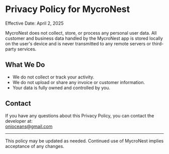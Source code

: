 # Privacy Policy for MycroNest

Effective Date: April 2, 2025

MycroNest does not collect, store, or process any personal user data. All customer and business data handled by the MycroNest app is stored locally on the user's device and is never transmitted to any remote servers or third-party services.

## What We Do
- We do not collect or track your activity.
- We do not upload or share any invoice or customer information.
- Your data is fully owned and controlled by you.

## Contact
If you have any questions about this Privacy Policy, you can contact the developer at:  
onioceans@gmail.com

---

This policy may be updated as needed. Continued use of MycroNest implies acceptance of any changes.
